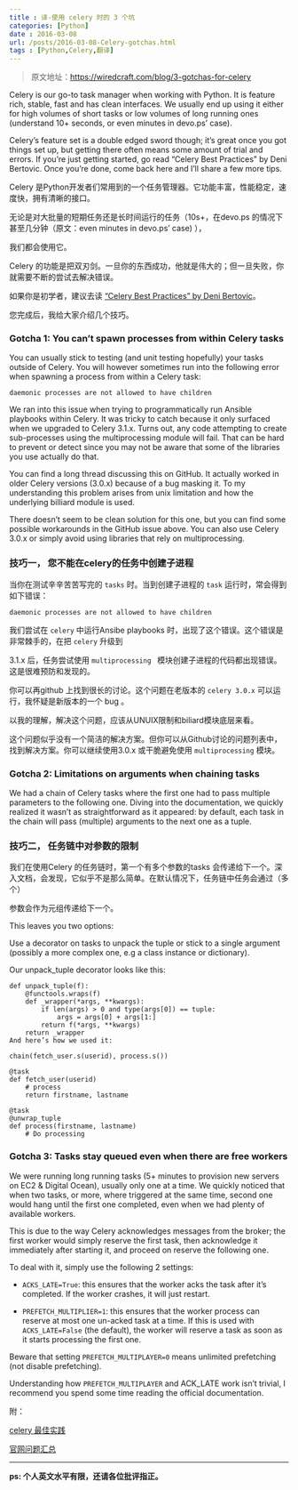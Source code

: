 ```yaml
---
title : 译-使用 celery 时的 3 个坑 
categories: [Python] 
date : 2016-03-08
url: /posts/2016-03-08-Celery-gotchas.html 
tags : [Python,Celery,翻译]
---
```


>原文地址：https://wiredcraft.com/blog/3-gotchas-for-celery

Celery is our go-to task manager when working with Python. It is feature rich, stable, fast and has clean interfaces. We usually end up using it either for high volumes of short tasks or low volumes of long running ones (understand 10+ seconds, or even minutes in devo.ps’ case).

Celery’s feature set is a double edged sword though; it’s great once you got things set up, but getting there often means some amount of trial and errors. If you’re just getting started, go read “Celery Best Practices” by Deni Bertovic. Once you’re done, come back here and I’ll share a few more tips.

<!-- more -->
Celery 是Python开发者们常用到的一个任务管理器。它功能丰富，性能稳定，速度快，拥有清晰的接口。

无论是对大批量的短期任务还是长时间运行的任务（10s+，在devo.ps 的情况下甚至几分钟（原文：even minutes in devo.ps’ case) ），

我们都会使用它。

Celery 的功能是把双刃剑。一旦你的东西成功，他就是伟大的；但一旦失败，你就需要不断的尝试去解决错误。

如果你是初学者，建议去读 [“Celery Best Practices” by Deni Bertovic](https://denibertovic.com/posts/celery-best-practices/)。

您完成后，我给大家介绍几个技巧。



### Gotcha 1: You can’t spawn processes from within Celery tasks

You can usually stick to testing (and unit testing hopefully) your tasks outside of Celery. You will however sometimes run into the following error when spawning a process from within a Celery task:

    daemonic processes are not allowed to have children

We ran into this issue when trying to programmatically run Ansible playbooks within Celery. It was tricky to catch because it only surfaced when we upgraded to Celery 3.1.x. Turns out, any code attempting to create sub-processes using the multiprocessing module will fail. That can be hard to prevent or detect since you may not be aware that some of the libraries you use actually do that.

You can find a long thread discussing this on GitHub. It actually worked in older Celery versions (3.0.x) because of a bug masking it. To my understanding this problem arises from unix limitation and how the underlying billiard module is used.

There doesn’t seem to be clean solution for this one, but you can find some possible workarounds in the GitHub issue above. You can also use Celery 3.0.x or simply avoid using libraries that rely on multiprocessing.



### 技巧一， 您不能在celery的任务中创建子进程
 
当你在测试辛辛苦苦写完的 `tasks` 时。当到创建子进程的 `task` 运行时，常会得到如下错误：

    daemonic processes are not allowed to have children

我们尝试在 `celery` 中运行Ansibe playbooks 时，出现了这个错误。这个错误是非常棘手的，在把 `celery` 升级到

3.1.x 后，任务尝试使用 `multiprocessing ` 模块创建子进程的代码都出现错误。这是很难预防和发现的。

你可以再github 上找到很长的讨论。这个问题在老版本的 `celery 3.0.x` 可以运行，我怀疑是新版本的一个 bug 。
    
以我的理解，解决这个问题，应该从UNUIX限制和biliard模块底层来看。

这个问题似乎没有一个简洁的解决方案。但你可以从Github讨论的问题列表中，找到解决方案。你可以继续使用3.0.x 或干脆避免使用 `multiprocessing` 模块。


### Gotcha 2: Limitations on arguments when chaining tasks

We had a chain of Celery tasks where the first one had to pass multiple parameters to the following one. Diving into the documentation, we quickly realized it wasn’t as straightforward as it appeared: by default, each task in the chain will pass (multiple) arguments to the next one as a tuple.



### 技巧二， 任务链中对参数的限制

我们在使用Celery 的任务链时，第一个有多个参数的tasks 会传递给下一个。深入文档，会发现，它似乎不是那么简单。在默认情况下，任务链中任务会通过（多个）
    
参数会作为元组传递给下一个。


This leaves you two options:

Use a decorator on tasks to unpack the tuple or stick to a single argument (possibly a more complex one, e.g a class instance or dictionary).

Our unpack_tuple decorator looks like this:
    
    def unpack_tuple(f):
        @functools.wraps(f)
        def _wrapper(*args, **kwargs):
            if len(args) > 0 and type(args[0]) == tuple:
                args = args[0] + args[1:]
            return f(*args, **kwargs)
        return _wrapper
    And here’s how we used it:
    
    chain(fetch_user.s(userid), process.s())
    
    @task
    def fetch_user(userid)
        # process
        return firstname, lastname
    
    @task
    @unwrap_tuple
    def process(firstname, lastname)
        # Do processing
    
    
### Gotcha 3: Tasks stay queued even when there are free workers

We were running long running tasks (5+ minutes to provision new servers on EC2 & Digital Ocean), usually only one at a time. We quickly noticed that when two tasks, or more, where triggered at the same time, second one would hang until the first one completed, even when we had plenty of available workers.

This is due to the way Celery acknowledges messages from the broker; the first worker would simply reserve the first task, then acknowledge it immediately after starting it, and proceed on reserve the following one.

To deal with it, simply use the following 2 settings:

- `ACKS_LATE=True`: this ensures that the worker acks the task after it’s completed. If the worker crashes, it will just restart.

- `PREFETCH_MULTIPLIER=1`: this ensures that the worker process can reserve at most one un-acked task at a time. If this is used with `ACKS_LATE=False` (the default), the worker will reserve a task as soon as it starts processing the first one.

Beware that setting `PREFETCH_MULTIPLAYER=0` means unlimited prefetching (not disable prefetching).

Understanding how `PREFETCH_MULTIPLAYER` and ACK_LATE work isn’t trivial, I recommend you spend some time reading the official documentation.


附：

[celery 最佳实践](https://denibertovic.com/posts/celery-best-practices/)

[官网问题汇总](http://www.celeryproject.org/community/)


---

**ps: 个人英文水平有限，还请各位批评指正。**
